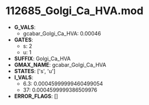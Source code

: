 # 112685_Golgi_Ca_HVA.mod

- **G_VALS**:
  - gcabar_Golgi_Ca_HVA: 0.00046
- **GATES**:
  - s: 2
  - u: 1
- **SUFFIX**: Golgi_Ca_HVA
- **GMAX_NAME**: gcabar_Golgi_Ca_HVA
- **STATES**: ['s', 'u']
- **I_VALS**:
  - 6.3: 0.00045999999460499054
  - 37: 0.0004599999386509976
- **ERROR_FLAGS**: []
